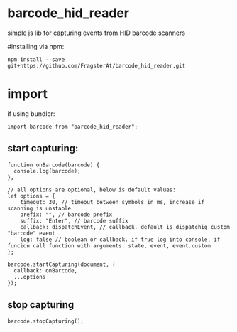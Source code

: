 # barcode_hid_reader
simple js lib for capturing events from HID barcode scanners

#installing via npm:

```
npm install --save git+https://github.com/FragsterAt/barcode_hid_reader.git
```

# import

if using bundler:

```
import barcode from "barcode_hid_reader";
```

## start capturing:

```
function onBarcode(barcode) {
  console.log(barcode);
},

// all options are optional, below is default values:
let options = {
    timeout: 30, // timeout between symbols in ms, increase if scanning is unstable
    prefix: "", // barcode prefix
    suffix: "Enter", // barcode suffix
    callback: dispatchEvent, // callback. default is dispatchig custom "barcode" event
    log: false // boolean or callback. if true log into console, if funcion call function with arguments: state, event, event.custom
};

barcode.startCapturing(document, {
  callback: onBarcode,
  ...options
});
```

## stop capturing

```
barcode.stopCapturing();
```